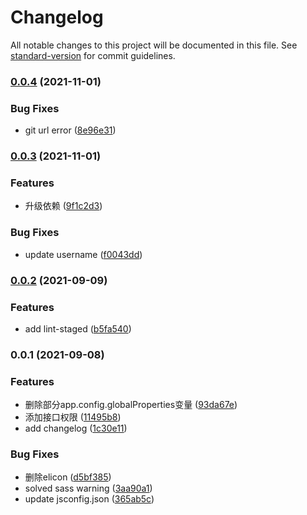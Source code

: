 # Changelog

All notable changes to this project will be documented in this file. See [standard-version](https://github.com/conventional-changelog/standard-version) for commit guidelines.

### [0.0.4](https://github.com/ckvv/vite-template/compare/v0.0.3...v0.0.4) (2021-11-01)


### Bug Fixes

* git url error ([8e96e31](https://github.com/ckvv/vite-template/commit/8e96e31dd3c8436e5ec092e4e3fae78a8107ae98))

### [0.0.3](https://github.com/ckvv/vite-template/compare/v0.0.2...v0.0.3) (2021-11-01)


### Features

* 升级依赖 ([9f1c2d3](https://github.com/ckvv/vite-template/commit/9f1c2d3d57e6cb1194a493979f85eb0b3896d6b2))


### Bug Fixes

* update username ([f0043dd](https://github.com/ckvv/vite-template/commit/f0043dd6da83b23afa368506f136bc0ab9660bfb))

### [0.0.2](https://github.com/ckvv/vite-template/compare/v0.0.1...v0.0.2) (2021-09-09)


### Features

* add lint-staged ([b5fa540](https://github.com/ckvv/vite-template/commit/b5fa54089fdcdfe736ea8fe0f47c8797f88d844d))

### 0.0.1 (2021-09-08)


### Features

* 删除部分app.config.globalProperties变量 ([93da67e](https://github.com/ckvv/vite-template/commit/93da67e8b4bc9dd5f99a398d62cad064300baaa0))
* 添加接口权限 ([11495b8](https://github.com/ckvv/vite-template/commit/11495b8243bf87d384c02bd5c7d9d0d8936ec8df))
* add changelog ([1c30e11](https://github.com/ckvv/vite-template/commit/1c30e11bda813a70fc8048b6e7ac4ce9f4be8753))


### Bug Fixes

* 删除elicon ([d5bf385](https://github.com/ckvv/vite-template/commit/d5bf385310ffac4d160d7dbcfc2b714d28caaa91))
* solved sass warning ([3aa90a1](https://github.com/ckvv/vite-template/commit/3aa90a10e54829833656641695404eff99d2f1dc))
* update jsconfig.json ([365ab5c](https://github.com/ckvv/vite-template/commit/365ab5c444a991282c2a9c6661a17e1d8da2f95a))
